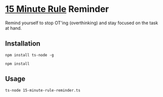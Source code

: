 
# [15 Minute Rule](https://github.com/aretecode/awesome-advice#15-minute-rule) Reminder
Remind yourself to stop OT'ing (overthinking) and stay focused on the task at hand.

## Installation
```shell
npm install ts-node -g
```
```shell
npm install
```

## Usage
```shell
ts-node 15-minute-rule-reminder.ts
```

